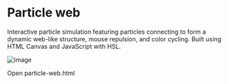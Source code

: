# Particle web

Interactive particle simulation featuring particles connecting to form a dynamic web-like structure, mouse repulsion, and color cycling. Built using HTML Canvas and JavaScript with HSL.

![image](https://github.com/user-attachments/assets/239daa3e-0d22-4785-a5f2-008c6158d892)

Open particle-web.html
